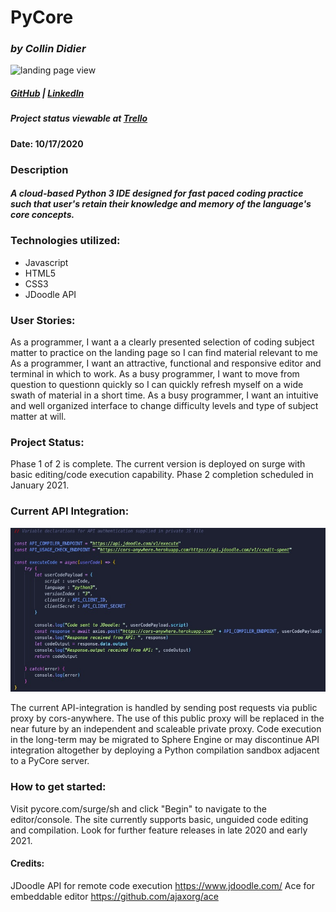 # PyCore

### *by Collin Didier* 

![landing page view](PyCore.gif)





##### [GitHub](https://github.com/CDidier80) | [LinkedIn](https://www.linkedin.com/in/collin-didier-a072a858/) 
##### Project status viewable at [Trello](https://trello.com/b/sE9WqlLd/pycore)


#### Date: 10/17/2020









### Description
#### *A cloud-based Python 3 IDE designed for fast paced coding practice such that user's retain their knowledge and memory of the language's core concepts.*




### Technologies utilized:
* Javascript
* HTML5
* CSS3
* JDoodle API





### User Stories:

As a programmer, I want a a clearly presented selection of coding subject matter to practice on the landing page so I can find material relevant to me
As a programmer, I want an attractive, functional and responsive editor and terminal in which to work.
As a busy programmer, I want to move from question to questionn quickly so I can quickly refresh myself on a wide swath of material in a short time. 
As a busy programmer, I want an intuitive and well organized interface to change difficulty levels and type of subject matter at will. 



### Project Status:

Phase 1 of 2 is complete. The current version is deployed on surge with basic editing/code execution capability. Phase 2 completion scheduled in January 2021.

### Current API Integration:
![landing page view](media/readmeImages/api.jpeg)

The current API-integration is handled by sending post requests via public proxy by cors-anywhere. The use of this public proxy 
will be replaced in the near future by an independent and scaleable private proxy. Code execution in the long-term may be migrated to Sphere Engine or may discontinue API integration altogether by deploying a Python compilation sandbox adjacent to a PyCore server. 

### How to get started: 
Visit pycore.com/surge/sh and click "Begin" to navigate to the editor/console. The site currently supports basic, unguided code editing and compilation. 
Look for further feature releases in late 2020 and early 2021.



#### Credits:
JDoodle API for remote code execution
https://www.jdoodle.com/
Ace for embeddable editor
https://github.com/ajaxorg/ace